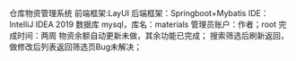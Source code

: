 仓库物资管理系统
前端框架:LayUI
后端框架：Springboot+Mybatis
IDE：IntelliJ IDEA 2019
数据库 mysql，库名：materials
管理员账户：作者；root
完成时间：两周
 物资余额自动更新未做，其余功能已完成；
搜索筛选后刷新返回，做修改后列表返回筛选页Bug未解决；